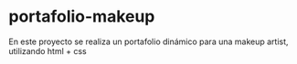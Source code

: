 # portafolio-makeup
En este proyecto se realiza un portafolio dinámico para una makeup artist, utilizando html + css 
